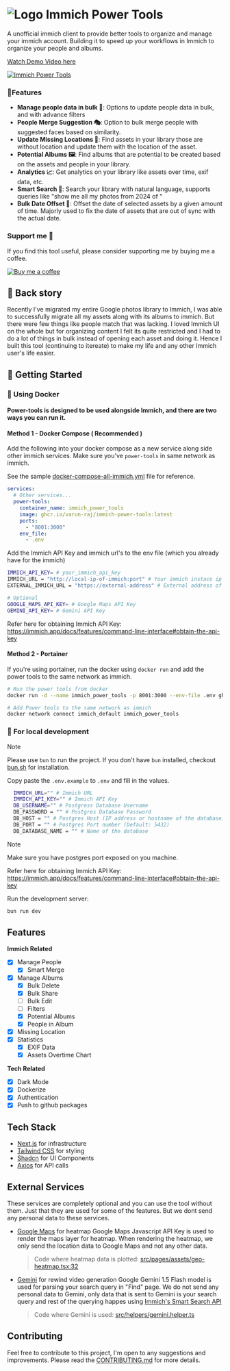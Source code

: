 # ![Logo](./public/favicon-32x32.png) Immich Power Tools

A unofficial immich client to provide better tools to organize and manage your immich account. Building it to speed up your workflows in Immich to organize your people and albums.

[Watch Demo Video here](https://www.loom.com/embed/13aa90d8ab2e4acab0993bdc8703a750?sid=71498690-b745-473f-b239-a7bdbe6efc21)

[![Immich Power Tools](./screenshots/screenshot-1.png)](https://www.loom.com/embed/13aa90d8ab2e4acab0993bdc8703a750?sid=71498690-b745-473f-b239-a7bdbe6efc21)

### 🎒Features
- **Manage people data in bulk 👫**: Options to update people data in bulk, and with advance filters
- **People Merge Suggestion 🎭**: Option to bulk merge people with suggested faces based on similarity.
- **Update Missing Locations 📍**: Find assets in your library those are without location and update them with the location of the asset.
- **Potential Albums 🖼️**: Find albums that are potential to be created based on the assets and people in your library.
- **Analytics 📈**: Get analytics on your library like assets over time, exif data, etc.
- **Smart Search 🔎**: Search your library with natural language, supports queries like "show me all my photos from 2024 of <person name>"
- **Bulk Date Offset 📅**: Offset the date of selected assets by a given amount of time. Majorly used to fix the date of assets that are out of sync with the actual date.

### Support me 🙏

If you find this tool useful, please consider supporting me by buying me a coffee.

[![Buy me a coffee](https://www.buymeacoffee.com/assets/img/custom_images/orange_img.png)](https://www.buymeacoffee.com/varunraj)

## 💭 Back story

Recently I've migrated my entire Google photos library to Immich, I was able to successfully migrate all my assets along with its albums to immich. But there were few things like people match that was lacking. I loved Immich UI on the whole but for organizing content I felt its quite restricted and I had to do a lot of things in bulk instead of opening each asset and doing it. Hence I built this tool (continuing to itereate) to make my life and any other Immich user's life easier.

## 🚀 Getting Started

### 🐬 Using Docker

#### Power-tools is designed to be used alongside Immich, and there are two ways you can run it.
#### Method 1 - Docker Compose ( Recommended )

Add the following into your docker compose as a new service along side other immich services. Make sure you've `power-tools` in same network as immich.

See the sample [docker-compose-all-immich.yml](./docker-compose-all-immich.yml) file for reference.

```yaml
services:
  # Other services...
  power-tools:
    container_name: immich_power_tools
    image: ghcr.io/varun-raj/immich-power-tools:latest
    ports:
      - "8001:3000"
    env_file:
      - .env
```

Add the Immich API Key and immich url's to the env file (which you already have for the immich)

```bash
IMMICH_API_KEY= # your_immich_api_key
IMMICH_URL = "http://local-ip-of-immich:port" # Your immich instace ip address and port
EXTERNAL_IMMICH_URL = "https://external-address" # External address of immich

# Optional
GOOGLE_MAPS_API_KEY= # Google Maps API Key
GEMINI_API_KEY= # Gemini API Key
```
Refer here for obtaining Immich API Key: https://immich.app/docs/features/command-line-interface#obtain-the-api-key

#### Method 2 - Portainer

If you're using portainer, run the docker using `docker run` and add the power tools to the same network as immich.

```bash
# Run the power tools from docker 
docker run -d --name immich_power_tools -p 8001:3000 --env-file .env ghcr.io/varun-raj/immich-power-tools:latest

# Add Power tools to the same network as immich
docker network connect immich_default immich_power_tools
```


### 🚀 For local development

> [!NOTE]  
> Please use `bun` to run the project. If you don't have `bun` installed, checkout [bun.sh](https://bun.sh/) for installation.


Copy paste the `.env.example` to `.env` and fill in the values.

```bash
  IMMICH_URL="" # Immich URL
  IMMICH_API_KEY="" # Immich API Key
  DB_USERNAME="" # Postgress Database Username
  DB_PASSWORD = "" # Postgres Database Password
  DB_HOST = "" # Postgres Host (IP address or hostname of the database)
  DB_PORT = "" # Postgres Port number (Default: 5432)
  DB_DATABASE_NAME = "" # Name of the database 
```
> [!NOTE]  
> Make sure you have postgres port exposed on you machine.

Refer here for obtaining Immich API Key: https://immich.app/docs/features/command-line-interface#obtain-the-api-key

Run the development server:

```bash
bun run dev
```

## Features

**Immich Related**

- [x] Manage People
  - [x] Smart Merge
- [x] Manage Albums
  - [x] Bulk Delete
  - [x] Bulk Share
  - [ ] Bulk Edit
  - [ ] Filters
  - [x] Potential Albums
  - [x] People in Album
- [x] Missing Location
- [x] Statistics
  - [x] EXIF Data
  - [x] Assets Overtime Chart

**Tech Related**

- [x] Dark Mode
- [x] Dockerize
- [x] Authentication
- [x] Push to github packages

## Tech Stack

- [Next.js](https://nextjs.org/) for infrastructure
- [Tailwind CSS](https://tailwindcss.com/) for styling
- [Shadcn](https://shadcn.com/) for UI Components
- [Axios](https://axios-http.com/) for API calls

## External Services
These services are completely optional and you can use the tool without them. Just that they are used for some of the features. But we dont send any personal data to these services.

- [Google Maps](https://maps.google.com/) for heatmap
Google Maps Javascript API Key is used to render the maps layer for heatmap. When rendering the heatmap, we only send the location data to Google Maps and not any other data.

  > Code where heatmap data is plotted: [src/pages/assets/geo-heatmap.tsx:32](./src/pages/assets/geo-heatmap.tsx#L32-L35)

- [Gemini](https://gemini.google.com/) for rewind video generation
Google Gemini 1.5 Flash model is used for parsing your search query in "Find" page. We do not send any personal data to Gemini, only data that is sent to Gemini is your search query and rest of the querying happes using [Immich's Smart Search API](https://immich.app/docs/api/search-smart)

  > Code where Gemini is used: [src/helpers/gemini.helper.ts](./src/helpers/gemini.helper.ts)

## Contributing

Feel free to contribute to this project, I'm open to any suggestions and improvements. Please read the [CONTRIBUTING.md](./CONTRIBUTING.md) for more details.